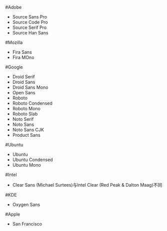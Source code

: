 #Adobe
- Source Sans Pro
- Source Code Pro
- Source Serif Pro
- Source Han Sans

#Mozilla
- Fira Sans
- Fira MOno

#Google
- Droid Serif
- Droid Sans
- Droid Sans Mono
- Open Sans
- Roboto
- Roboto Condensed
- Roboto Mono
- Roboto Slab
- Noto Serif
- Noto Sans
- Noto Sans CJK
- Product Sans

#Ubuntu
- Ubuntu
- Ubuntu Condensed
- Ubuntu Mono

#Intel
- Clear Sans (Michael Surtees)与Intel Clear (Red Peak & Dalton Maag)不同

#KDE
- Oxygen Sans

#Apple
- San Francisco
